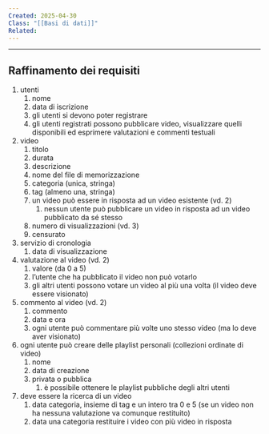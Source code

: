 ```yaml
---
Created: 2025-04-30
Class: "[[Basi di dati]]"
Related:
---
```

---
## Raffinamento dei requisiti
1. utenti
	1. nome
	2. data di iscrizione
	3. gli utenti si devono poter registrare
	4. gli utenti registrati possono pubblicare video, visualizzare quelli disponibili ed esprimere valutazioni e commenti testuali
2. video
	1. titolo
	2. durata
	3. descrizione
	4. nome del file di memorizzazione
	5. categoria (unica, stringa)
	6. tag (almeno una, stringa)
	7. un video può essere in risposta ad un video esistente (vd. 2)
		1. nessun utente può pubblicare un video in risposta ad un video pubblicato da sé stesso
	8. numero di visualizzazioni (vd. 3)
	9. censurato
3. servizio di cronologia
	1. data di visualizzazione
4. valutazione al video (vd. 2)
	1. valore (da 0 a 5)
	2. l’utente che ha pubblicato il video non può votarlo
	3. gli altri utenti possono votare un video al più una volta (il video deve essere visionato)
5. commento al video (vd. 2)
	1. commento
	2. data e ora
	3. ogni utente può commentare più volte uno stesso video (ma lo deve aver visionato)
6. ogni utente può creare delle playlist personali (collezioni ordinate di video)
	1. nome
	2. data di creazione
	3. privata o pubblica
		1. è possibile ottenere le playlist pubbliche degli altri utenti
7. deve essere la ricerca di un video
	1. data categoria, insieme di tag e un intero tra 0 e 5 (se un video non ha nessuna valutazione va comunque restituito)
	2. data una categoria restituire i video con più video in risposta